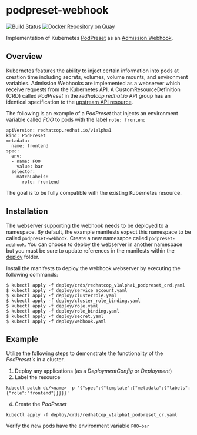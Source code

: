 # podpreset-webhook

[![Build Status](https://travis-ci.org/redhat-cop/podpreset-webhook.svg?branch=master)](https://travis-ci.org/redhat-cop/podpreset-webhook) [![Docker Repository on Quay](https://quay.io/repository/redhat-cop/podpreset-webhook/status "Docker Repository on Quay")](https://quay.io/repository/redhat-cop/podpreset-webhook)

Implementation of Kubernetes [PodPreset](https://kubernetes.io/docs/concepts/workloads/pods/podpreset/) as an [Admission Webhook](https://kubernetes.io/docs/reference/access-authn-authz/extensible-admission-controllers/).

## Overview

Kubernetes features the ability to inject certain information into pods at creation time including secrets, volumes, volume mounts, and environment variables. Admission Webhooks are implemented as a webserver which receive requests from the Kubernetes API. A CustomResourceDefinition (CRD) called _PodPreset_ in the _redhatcop.redhat.io_ API group has an identical specification to the [upstream API resource](https://kubernetes.io/docs/reference/generated/kubernetes-api/v1.13/#podpreset-v1alpha1-settings-k8s-io).

The following is an example of a _PodPreset_ that injects an environment variable called _FOO_ to pods with the label `role: frontend`

```
apiVersion: redhatcop.redhat.io/v1alpha1
kind: PodPreset
metadata:
  name: frontend
spec:
  env:
  - name: FOO
    value: bar
  selector:
    matchLabels:
      role: frontend
```

The goal is to be fully compatible with the existing Kubernetes resource.

## Installation

The webserver supporting the webhook needs to be deployed to a namespace. By default, the example manifests expect this namespace to be called `podpreset-webhook`. Create a new namesapce called `podpreset-webhook`. You can choose to deploy the webserver in another namespace but you must be sure to update references in the manifests within the [deploy](deploy) folder.

Install the manifests to deploy the webhook webserver by executing the following commands:

```
$ kubectl apply -f deploy/crds/redhatcop_v1alpha1_podpreset_crd.yaml
$ kubectl apply -f deploy/service_account.yaml
$ kubectl apply -f deploy/clusterrole.yaml
$ kubectl apply -f deploy/cluster_role_binding.yaml
$ kubectl apply -f deploy/role.yaml
$ kubectl apply -f deploy/role_binding.yaml
$ kubectl apply -f deploy/secret.yaml
$ kubectl apply -f deploy/webhook.yaml
```

## Example

Utilize the following steps to demonstrate the functionality of the _PodPreset's_ in a cluster.

1. Deploy any applications (as a _DeploymentConfig_ or _Deployment_)
2. Label the resource

```
kubectl patch dc/<name> -p '{"spec":{"template":{"metadata":{"labels":{"role":"frontend"}}}}}'
```

4. Create the _PodPreset_

```
kubectl apply -f deploy/crds/redhatcop_v1alpha1_podpreset_cr.yaml
```

Verify the new pods have the environment variable `FOO=bar`